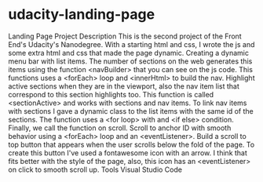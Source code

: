 # udacity-landing-page
Landing Page Project Description This is the second project of the Front End's Udacity's Nanodegree. With a starting html and css, I wrote the js and some extra html and css that made the page dynamic.  Creating a dynamic menu bar with list items. The number of sections on the web generates this items using the function &lt;navBuilder> that you can see on the js code. This functions uses a &lt;forEach> loop and &lt;innerHtml> to build the nav. Highlight active sections when they are in the viewport, also the nav item list that correspond to this section highlights too. This function is called &lt;sectionActive> and works with sections and nav items. To link nav items with sections I gave a dynamic class to the list items with the same id of the sections. The function uses a &lt;for loop> with and &lt;if else> condition. Finally, we call the function on scroll. Scroll to anchor ID with smooth behavior using a &lt;forEach> loop and an &lt;eventListener>. Build a scroll to top button that appears when the user scrolls below the fold of the page. To create this button I've used a fontawesome icon with an arrow. I think that fits better with the style of the page, also, this icon has an &lt;eventListener> on click to smooth scroll up. Tools Visual Studio Code 
